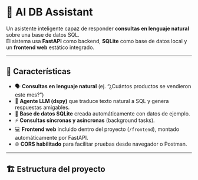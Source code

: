# 🧠 AI DB Assistant

Un asistente inteligente capaz de responder **consultas en lenguaje natural** sobre una base de datos SQL.  
El sistema usa **FastAPI** como backend, **SQLite** como base de datos local y un **frontend web** estático integrado.

---

## 🚀 Características

- 🗣️ **Consultas en lenguaje natural** (ej. “¿Cuántos productos se vendieron este mes?”)  
- 🤖 **Agente LLM (dspy)** que traduce texto natural a SQL y genera respuestas amigables.  
- 🧩 **Base de datos SQLite** creada automáticamente con datos de ejemplo.  
- ⚡ **Consultas síncronas y asíncronas** (background tasks).  
- 💻 **Frontend web** incluido dentro del proyecto (`/frontend`), montado automáticamente por FastAPI.  
- 🌐 **CORS habilitado** para facilitar pruebas desde navegador o Postman.

---

## 🏗️ Estructura del proyecto

